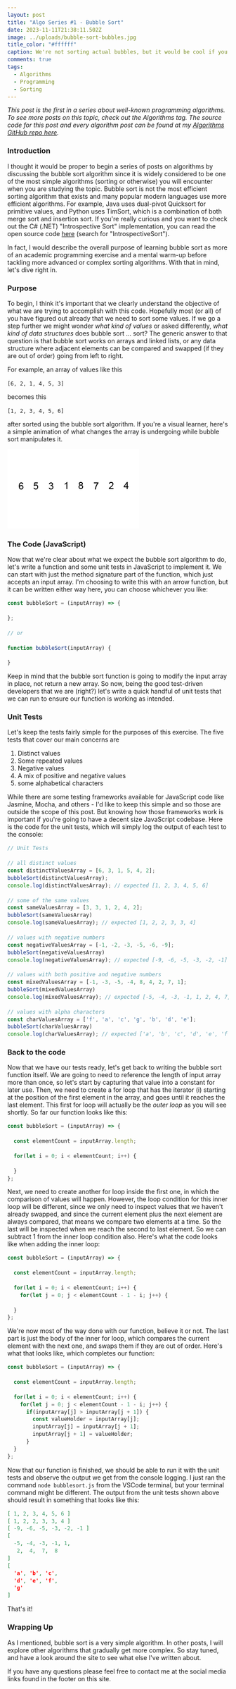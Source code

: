 ```yaml
---
layout: post
title: "Algo Series #1 - Bubble Sort"
date: 2023-11-11T21:38:11.502Z
image: ../uploads/bubble-sort-bubbles.jpg
title_color: "#ffffff"
caption: We're not sorting actual bubbles, but it would be cool if you could!
comments: true
tags:
  - Algorithms
  - Programming
  - Sorting
---
```

*This post is the first in a series about well-known programming algorithms. To see more posts on this topic, check out the Algorithms tag. The source code for this post and every algorithm post can be found at my [Algorithms GitHub repo here](https://github.com/jasonmauss/Algorithms/tree/main/BubbleSort).*

### Introduction

I thought it would be proper to begin a series of posts on algorithms by discussing the bubble sort algorithm since it is widely considered to be one of the most simple algorithms (sorting or otherwise) you will encounter when you are studying the topic. Bubble sort is not the most efficient sorting algorithm that exists and many popular modern languages use more efficient algorithms. For example, Java uses dual-pivot Quicksort for primitive values, and Python uses TimSort, which is a combination of both merge sort and insertion sort. If you're really curious and you want to check out the C# (.NET) "Introspective Sort" implementation, you can read the open source code [here](https://github.com/microsoft/referencesource/blob/master/mscorlib/system/array.cs) (search for "IntrospectiveSort").

In fact, I would describe the overall purpose of learning bubble sort as more of an academic programming exercise and a mental warm-up before tackling more advanced or complex sorting algorithms. With that in mind, let's dive right in.

### Purpose

To begin, I think it's important that we clearly understand the objective of what we are trying to accomplish with this code. Hopefully most (or all) of you have figured out already that we need to sort some values. If we go a step further we might wonder *what kind of values* or asked differently, *what kind of data structures* does bubble sort ... sort? The generic answer to that question is that bubble sort works on arrays and linked lists, or any data structure where adjacent elements can be compared and swapped (if they are out of order) going from left to right.

For example, an array of values like this

`[6, 2, 1, 4, 5, 3]`

becomes this

`[1, 2, 3, 4, 5, 6]`

after sorted using the bubble sort algorithm. If you're a visual learner, here's a simple animation of what changes the array is undergoing while bubble sort manipulates it.

![Visual representation of the bubble sort algorithm](../uploads/bubble-sort-example-300px.gif "By Swfung8 - Own work, CC BY-SA 3.0, https://commons.wikimedia.org/w/index.php?curid=14953478")

### The Code (JavaScript)

Now that we're clear about what we expect the bubble sort algorithm to do, let's write a function and some unit tests in JavaScript to implement it. We can start with just the method signature part of the function, which just accepts an input array. I'm choosing to write this with an arrow function, but it can be written either way here, you can choose whichever you like:

```javascript
const bubbleSort = (inputArray) => {
  
};

// or

function bubbleSort(inputArray) {
  
}
```

Keep in mind that the bubble sort function is going to modify the input array in place, not return a new array. So now, being the good test-driven developers that we are (right?) let's write a quick handful of unit tests that we can run to ensure our function is working as intended.

### Unit Tests

Let's keep the tests fairly simple for the purposes of this exercise. The five tests that cover our main concerns are

1. Distinct values
2. Some repeated values
3. Negative values
4. A mix of positive and negative values
5. some alphabetical characters

While there are some testing frameworks available for JavaScript code like Jasmine, Mocha, and others - I'd like to keep this simple and so those are outside the scope of this post. But knowing how those frameworks work is important if you're going to have a decent size JavaScript codebase. Here is the code for the unit tests, which will simply log the output of each test to the console:

```javascript
// Unit Tests

// all distinct values
const distinctValuesArray = [6, 3, 1, 5, 4, 2];
bubbleSort(distinctValuesArray);
console.log(distinctValuesArray); // expected [1, 2, 3, 4, 5, 6]

// some of the same values
const sameValuesArray = [3, 3, 1, 2, 4, 2];
bubbleSort(sameValuesArray)
console.log(sameValuesArray); // expected [1, 2, 2, 3, 3, 4]

// values with negative numbers
const negativeValuesArray = [-1, -2, -3, -5, -6, -9];
bubbleSort(negativeValuesArray)
console.log(negativeValuesArray); // expected [-9, -6, -5, -3, -2, -1]

// values with both positive and negative numbers
const mixedValuesArray = [-1, -3, -5, -4, 8, 4, 2, 7, 1];
bubbleSort(mixedValuesArray)
console.log(mixedValuesArray); // expected [-5, -4, -3, -1, 1, 2, 4, 7, 8]

// values with alpha characters
const charValuesArray = ['f', 'a', 'c', 'g', 'b', 'd', 'e'];
bubbleSort(charValuesArray)
console.log(charValuesArray); // expected ['a', 'b', 'c', 'd', 'e', 'f', 'g']
```

### Back to the code

Now that we have our tests ready, let's get back to writing the bubble sort function itself. We are going to need to reference the length of input array more than once, so let's start by capturing that value into a constant for later use. Then, we need to create a for loop that has the iterator (i) starting at the position of the first element in the array, and goes until it reaches the last element. This first for loop will actually be the *outer loop* as you will see shortly. So far our function looks like this:

```javascript
const bubbleSort = (inputArray) => {
  
  const elementCount = inputArray.length;
  
  for(let i = 0; i < elementCount; i++) {
    
  }
};
```

Next, we need to create another for loop inside the first one, in which the comparison of values will happen. However, the loop condition for this inner loop will be different, since we only need to inspect values that we haven't already swapped, and since the current element plus the next element are always compared, that means we compare two elements at a time. So the last will be inspected when we reach the second to last element. So we can subtract 1 from the inner loop condition also. Here's what the code looks like when adding the inner loop:

```javascript
const bubbleSort = (inputArray) => {
  
  const elementCount = inputArray.length;
  
  for(let i = 0; i < elementCount; i++) {
    for(let j = 0; j < elementCount - 1 - i; j++) {
      
  }
};
```

We're now most of the way done with our function, believe it or not. The last part is just the body of the inner for loop, which compares the current element with the next one, and swaps them if they are out of order. Here's what that looks like, which completes our function:

```javascript
const bubbleSort = (inputArray) => {
  
  const elementCount = inputArray.length;
  
  for(let i = 0; i < elementCount; i++) {
    for(let j = 0; j < elementCount - 1 - i; j++) {
      if(inputArray[j] > inputArray[j + 1]) {
        const valueHolder = inputArray[j];
        inputArray[j] = inputArray[j + 1];
        inputArray[j + 1] = valueHolder;
      }
  }
};
```

Now that our function is finished, we should be able to run it with the unit tests and observe the output we get from the console logging. I just ran the command `node bubblesort.js` from the VSCode terminal, but your terminal command might be different. The output from the unit tests shown above should result in something that looks like this:

```json
[ 1, 2, 3, 4, 5, 6 ]
[ 1, 2, 2, 3, 3, 4 ]
[ -9, -6, -5, -3, -2, -1 ]
[
  -5, -4, -3, -1, 1,
   2,  4,  7,  8
]
[
  'a', 'b', 'c',
  'd', 'e', 'f',
  'g'
]
```

That's it!

### Wrapping Up

As I mentioned, bubble sort is a very simple algorithm. In other posts, I will explore other algorithms that gradually get more complex. So stay tuned, and have a look around the site to see what else I've written about.

If you have any questions please feel free to contact me at the social media links found in the footer on this site.